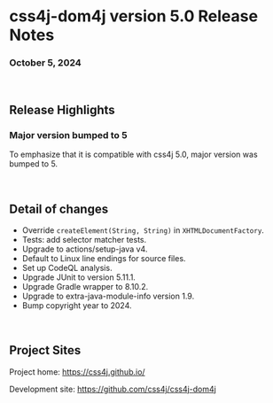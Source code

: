 # css4j-dom4j version 5.0 Release Notes

### October 5, 2024

<br/>

## Release Highlights

### Major version bumped to 5

To emphasize that it is compatible with css4j 5.0, major version was bumped to 5.

<br/>

## Detail of changes

- Override `createElement(String, String)` in `XHTMLDocumentFactory`.
- Tests: add selector matcher tests.
- Upgrade to actions/setup-java v4.
- Default to Linux line endings for source files.
- Set up CodeQL analysis.
- Upgrade JUnit to version 5.11.1.
- Upgrade Gradle wrapper to 8.10.2.
- Upgrade to extra-java-module-info version 1.9.
- Bump copyright year to 2024.

<br/>

## Project Sites

Project home: https://css4j.github.io/

Development site: https://github.com/css4j/css4j-dom4j
